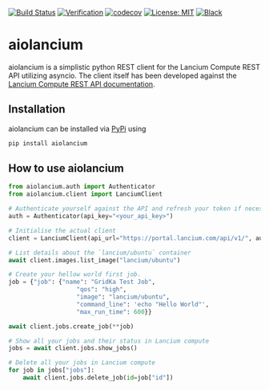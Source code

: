 [![Build Status](https://github.com/giffels/aiolancium/actions/workflows/unittests.yaml/badge.svg)](https://github.com/giffels/aiolancium/actions/workflows/unittests.yaml)
[![Verification](https://github.com/giffels/aiolancium/actions/workflows/verification.yaml/badge.svg)](https://github.com/giffels/aiolancium/actions/workflows/verification.yaml)
[![codecov](https://codecov.io/gh/giffels/aiolancium/branch/main/graph/badge.svg)](https://codecov.io/gh/giffels/aiolancium)
[![License: MIT](https://img.shields.io/badge/License-MIT-yellow.svg)](https://github.com/giffels/aiolancium/blob/master/LICENSE)
[![Black](https://img.shields.io/badge/code%20style-black-000000.svg)](https://github.com/psf/black)

# aiolancium

aiolancium is a simplistic python REST client for the Lancium Compute REST API utilizing asyncio. The client itself has
been developed against the [Lancium Compute REST API documentation](https://lancium.github.io/compute-api-docs/api.html).

## Installation
aiolancium can be installed via [PyPi](https://pypi.org/) using

```bash
pip install aiolancium
```

## How to use aiolancium

```python
from aiolancium.auth import Authenticator
from aiolancium.client import LanciumClient

# Authenticate yourself against the API and refresh your token if necessary
auth = Authenticator(api_key="<your_api_key>")

# Initialise the actual client
client = LanciumClient(api_url="https://portal.lancium.com/api/v1/", auth=auth)

# List details about the `lancium/ubuntu` container
await client.images.list_image("lancium/ubuntu")

# Create your hellow world first job.
job = {"job": {"name": "GridKa Test Job",
                   "qos": "high",
                   "image": "lancium/ubuntu",
                   "command_line": 'echo "Hello World"',
                   "max_run_time": 600}}

await client.jobs.create_job(**job)

# Show all your jobs and their status in Lancium compute
jobs = await client.jobs.show_jobs()

# Delete all your jobs in Lancium compute
for job in jobs["jobs"]:
    await client.jobs.delete_job(id=job["id"])
```
